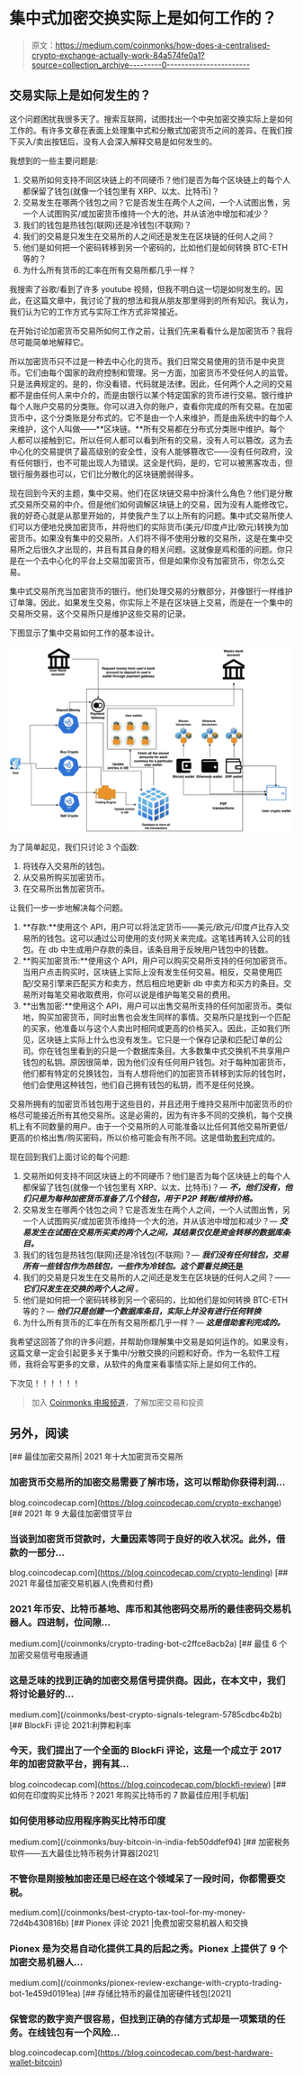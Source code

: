 # 集中式加密交换实际上是如何工作的？

> 原文：<https://medium.com/coinmonks/how-does-a-centralised-crypto-exchange-actually-work-84a574fe0a1?source=collection_archive---------0----------------------->

## 交易实际上是如何发生的？

这个问题困扰我很多天了。搜索互联网，试图找出一个中央加密交换实际上是如何工作的。有许多文章在表面上处理集中式和分散式加密货币之间的差异。在我们按下买入/卖出按钮后，没有人会深入解释交易是如何发生的。

我想到的一些主要问题是:

1.  交易所如何支持不同区块链上的不同硬币？他们是否为每个区块链上的每个人都保留了钱包(就像一个钱包里有 XRP、以太、比特币)？
2.  交易发生在哪两个钱包之间？它是否发生在两个人之间，一个人试图出售，另一个人试图购买/或加密货币维持一个大的池，并从该池中增加和减少？
3.  我们的钱包是热钱包(联网)还是冷钱包(不联网)？
4.  我们的交易是只发生在交易所的人之间还是发生在区块链的任何人之间？
5.  他们是如何把一个密码转移到另一个密码的，比如他们是如何转换 BTC-ETH 等的？
6.  为什么所有货币的汇率在所有交易所都几乎一样？

我搜索了谷歌/看到了许多 youtube 视频，但我不明白这一切是如何发生的。因此，在这篇文章中，我讨论了我的想法和我从朋友那里得到的所有知识。我认为，我们认为它的工作方式与实际工作方式非常接近。

在开始讨论加密货币交易所如何工作之前，让我们先来看看什么是加密货币？我将尽可能简单地解释它。

所以加密货币只不过是一种去中心化的货币。我们日常交易使用的货币是中央货币。它们由每个国家的政府控制和管理。另一方面，加密货币不受任何人的监管。只是法典规定的。是的，你没看错，代码就是法律。因此，任何两个人之间的交易都不是由任何人来中介的，而是由银行以某个特定国家的货币进行交易。银行维护每个人账户交易的分类账。你可以进入你的账户，查看你完成的所有交易。在加密货币中，这个分类账是分布式的。它不是由一个人来维护，而是由系统中的每个人来维护，这个人叫做——**区块链。**所有交易都在分布式分类账中维护。每个人都可以接触到它。所以任何人都可以看到所有的交易，没有人可以篡改。这为去中心化的交易提供了最高级别的安全性，没有人能够篡改它——没有任何政府，没有任何银行，也不可能出现人为错误。这全是代码，是的，它可以被黑客攻击，但银行服务器也可以，它们比分散化的区块链脆弱得多。

现在回到今天的主题，集中交易。他们在区块链交易中扮演什么角色？他们是分散式交易所交易的中介。但是他们如何调解区块链上的交易，因为没有人能修改它。我的好奇心就是从那里开始的，并使我产生了以上所有的问题。集中式交易所使人们可以方便地兑换加密货币，并将他们的实际货币(美元/印度卢比/欧元)转换为加密货币。如果没有集中的交易所，人们将不得不使用分散的交易所，这是在集中交易所之后很久才出现的，并且有其自身的相关问题。这就像是鸡和蛋的问题。你只是在一个去中心化的平台上交易加密货币，但是如果你没有加密货币，你怎么交易。

集中式交易所充当加密货币的银行。他们处理交易的分散部分，并像银行一样维护订单簿。因此，如果发生交易，你实际上不是在区块链上交易，而是在一个集中的交易所交易，这个交易所只是维护这些交易的记录。

下图显示了集中交易如何工作的基本设计。

![](img/463de81553accdfab7ced95a0765d0ab.png)

为了简单起见，我们只讨论 3 个函数:

1.  将钱存入交易所的钱包。
2.  从交易所购买加密货币。
3.  在交易所出售加密货币。

让我们一步一步地解决每个问题。

1.  **存款:**使用这个 API，用户可以将法定货币——美元/欧元/印度卢比存入交易所的钱包。这可以通过公司使用的支付网关来完成。这笔钱再转入公司的钱包。在 db 中生成用户存款的条目，该条目用于反映用户钱包中的钱数。
2.  **购买加密货币:**使用这个 API，用户可以购买交易所支持的任何加密货币。当用户点击购买时，区块链上实际上没有发生任何交易。相反，交易使用匹配/交易引擎来匹配买方和卖方，然后相应地更新 db 中卖方和买方的条目。交易所对每笔交易收取费用，你可以说是维护每笔交易的费用。
3.  **出售加密:**使用这个 API，用户可以出售交易所支持的任何加密货币。类似地，购买加密货币，同时出售也会发生同样的事情。交易所只是找到一个匹配的买家，他准备以与这个人卖出时相同或更高的价格买入。因此，正如我们所见，区块链上实际上什么也没有发生。它只是一个保存记录和匹配订单的公司。你在钱包里看到的只是一个数据库条目。大多数集中式交换机不共享用户钱包的私钥。原因很简单，因为他们没有任何用户钱包。对于每种加密货币，他们都有特定的兑换钱包，当有人想将他们的加密货币转移到实际的钱包时，他们会使用这种钱包，他们自己拥有钱包的私钥，而不是任何兑换。

交易所拥有的加密货币钱包用于这些目的，并且还用于维持交易所中加密货币的价格尽可能接近所有其他交易所。这是必需的，因为有许多不同的交换机，每个交换机上有不同数量的用户。由于一个交易所的人可能准备以比任何其他交易所更低/更高的价格出售/购买密码，所以价格可能会有所不同。这是借助[套利](https://www.businesslive.co.za/bd/companies/financial-services/2021-05-19-native-how-arbitrage-is-taking-the-crypto-industry-by-storm/#:~:text=Arbitrage%20trading%20means%20profiting%20from,be%20more%20or%20less%20pricey.)完成的。

现在回到我们上面讨论的每个问题:

1.  交易所如何支持不同区块链上的不同硬币？他们是否为每个区块链上的每个人都保留了钱包(就像一个钱包里有 XRP、以太、比特币)？— ***不，他们没有，他们只是为每种加密货币准备了几个钱包，用于 P2P 转账/维持价格。***
2.  交易发生在哪两个钱包之间？它是否发生在两个人之间，一个人试图出售，另一个人试图购买/或加密货币维持一个大的池，并从该池中增加和减少？— ***交易发生在试图在交易所买卖的两个人之间，其结果仅仅是资金转移的数据库条目。***
3.  我们的钱包是热钱包(联网)还是冷钱包(不联网)？— ***我们没有任何钱包，交易所有一些钱包作为热钱包，一些作为冷钱包。这个要看兑换*还是**
4.  我们的交易是只发生在交易所的人之间还是发生在区块链的任何人之间？——***它们只发生在交换的两个人之间*** *。*
5.  他们是如何把一个密码转移到另一个密码的，比如他们是如何转换 BTC-ETH 等的？— ***他们只是创建一个数据库条目，实际上并没有进行任何转换***
6.  为什么所有货币的汇率在所有交易所都几乎一样？— ***这是借助套利完成的。***

我希望这回答了你的许多问题，并帮助你理解集中交易是如何运作的。如果没有，这篇文章一定会引起更多关于集中/分散交换的问题和好奇。作为一名软件工程师，我将会写更多的文章，从软件的角度来看事情实际上是如何工作的。

下次见！！！！！！

> 加入 [Coinmonks 电报频道](https://t.me/coincodecap)，了解加密交易和投资

## 另外，阅读

[](https://blog.coincodecap.com/crypto-exchange) [## 最佳加密交易所| 2021 年十大加密货币交易所

### 加密货币交易所的加密交易需要了解市场，这可以帮助你获得利润…

blog.coincodecap.com](https://blog.coincodecap.com/crypto-exchange) [](https://blog.coincodecap.com/crypto-lending) [## 2021 年 9 大最佳加密借贷平台

### 当谈到加密货币贷款时，大量因素等同于良好的收入状况。此外，借款的一部分…

blog.coincodecap.com](https://blog.coincodecap.com/crypto-lending) [](/coinmonks/crypto-trading-bot-c2ffce8acb2a) [## 2021 年最佳加密交易机器人(免费和付费)

### 2021 年币安、比特币基地、库币和其他密码交易所的最佳密码交易机器人。四进制，位间隙…

medium.com](/coinmonks/crypto-trading-bot-c2ffce8acb2a) [](/coinmonks/best-crypto-signals-telegram-5785cdbc4b2b) [## 最佳 6 个加密交易信号电报通道

### 这是乏味的找到正确的加密交易信号提供商。因此，在本文中，我们将讨论最好的…

medium.com](/coinmonks/best-crypto-signals-telegram-5785cdbc4b2b) [](https://blog.coincodecap.com/blockfi-review) [## BlockFi 评论 2021:利弊和利率

### 今天，我们提出了一个全面的 BlockFi 评论，这是一个成立于 2017 年的加密贷款平台，拥有其…

blog.coincodecap.com](https://blog.coincodecap.com/blockfi-review) [](/coinmonks/buy-bitcoin-in-india-feb50ddfef94) [## 如何在印度购买比特币？2021 年购买比特币的 7 款最佳应用[手机版]

### 如何使用移动应用程序购买比特币印度

medium.com](/coinmonks/buy-bitcoin-in-india-feb50ddfef94) [](/coinmonks/best-crypto-tax-tool-for-my-money-72d4b430816b) [## 加密税务软件——五大最佳比特币税务计算器[2021]

### 不管你是刚接触加密还是已经在这个领域呆了一段时间，你都需要交税。

medium.com](/coinmonks/best-crypto-tax-tool-for-my-money-72d4b430816b) [](/coinmonks/pionex-review-exchange-with-crypto-trading-bot-1e459d0191ea) [## Pionex 评论 2021 |免费加密交易机器人和交换

### Pionex 是为交易自动化提供工具的后起之秀。Pionex 上提供了 9 个加密交易机器人…

medium.com](/coinmonks/pionex-review-exchange-with-crypto-trading-bot-1e459d0191ea) [](https://blog.coincodecap.com/best-hardware-wallet-bitcoin) [## 存储比特币的最佳加密硬件钱包[2021]

### 保管您的数字资产很容易，但找到正确的存储方式却是一项繁琐的任务。在线钱包有一个风险…

blog.coincodecap.com](https://blog.coincodecap.com/best-hardware-wallet-bitcoin)